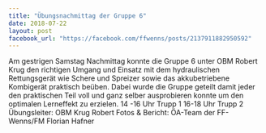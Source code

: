 ```yaml
---
title: "Übungsnachmittag der Gruppe 6"
date: 2018-07-22
layout: post
facebook_url: "https://facebook.com/ffwenns/posts/2137911882950592"
---
```


Am gestrigen Samstag Nachmittag konnte die Gruppe 6 unter OBM Robert Krug den richtigen Umgang und Einsatz mit dem hydraulischen Rettungsgerät wie Schere und Spreizer sowie das akkubetriebene Kombigerät praktisch beüben.
Dabei wurde die Gruppe geteilt damit jeder den praktischen Teil voll und ganz selber ausprobieren konnte um den optimalen Lerneffekt zu erzielen.
14 -16 Uhr Trupp 1
16-18 Uhr Trupp 2
Übungsleiter: OBM Krug Robert
Fotos & Bericht: ÖA-Team der FF-Wenns/FM Florian Hafner